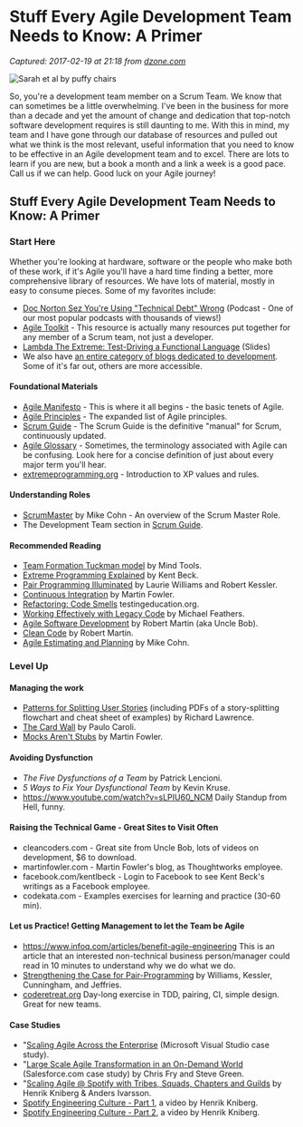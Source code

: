 # Stuff Every Agile Development Team Needs to Know: A Primer

_Captured: 2017-02-19 at 21:18 from [dzone.com](https://dzone.com/articles/stuff-every-agile-development-team-needs-to-know-a?oid=twitter&utm_content=buffer360a5&utm_medium=social&utm_source=twitter.com&utm_campaign=buffer)_

![Sarah et al by puffy chairs](http://www.solutionsiq.com/wp-content/uploads/2016/02/Sarah-et-al-by-puffy-chairs-e1480460488465.jpg)

So, you're a development team member on a Scrum Team. We know that can sometimes be a little overwhelming. I've been in the business for more than a decade and yet the amount of change and dedication that top-notch software development requires is still daunting to me. With this in mind, my team and I have gone through our database of resources and pulled out what we think is the most relevant, useful information that you need to know to be effective in an Agile development team and to excel. There are lots to learn if you are new, but a book a month and a link a week is a good pace. Call us if we can help. Good luck on your Agile journey!

## Stuff Every Agile Development Team Needs to Know: A Primer

### Start Here

Whether you're looking at hardware, software or the people who make both of these work, if it's Agile you'll have a hard time finding a better, more comprehensive library of resources. We have lots of material, mostly in easy to consume pieces. Some of my favorites include:

  * [Doc Norton Sez You're Using "Technical Debt" Wrong](http://www2.solutionsiq.com/DocNortonSezUsingTechnicalDebt) (Podcast - One of our most popular podcasts with thousands of views!)
  * [Agile Toolkit](http://www2.solutionsiq.com/AgileToolkit) \- This resource is actually many resources put together for any member of a Scrum team, not just a developer.
  * [Lambda The Extreme: Test-Driving a Functional Language](http://www2.solutionsiq.com/SlidesLambdaTheExtreme) (Slides)
  * We also have [an entire category of blogs dedicated to development](http://www2.solutionsiq.com/AgileDevelopment). Some of it's far out, others are more accessible.

#### **Foundational Materials**

  * [Agile Manifesto](http://agilemanifesto.org/) - This is where it all begins - the basic tenets of Agile.
  * [Agile Principles](http://agilemanifesto.org/principles.html) - The expanded list of Agile principles.
  * [Scrum Guide](http://www.scrumguides.org/scrum-guide.html) - The Scrum Guide is the definitive "manual" for Scrum, continuously updated.
  * [Agile Glossary](http://www.solutionsiq.com/agile-glossary/) - Sometimes, the terminology associated with Agile can be confusing. Look here for a concise definition of just about every major term you'll hear.
  * [extremeprogramming.org](http://www.extremeprogramming.org/) \- Introduction to XP values and rules.

#### **Understanding Roles**

  * [ScrumMaster](http://www.mountaingoatsoftware.com/agile/scrum/scrummaster) by Mike Cohn - An overview of the Scrum Master Role.
  * The Development Team section in [Scrum Guide](http://www.scrumguides.org/scrum-guide.html).

#### **Recommended Reading**

  * [Team Formation Tuckman model](https://www.mindtools.com/pages/article/newLDR_86.htm) by Mind Tools.
  * [Extreme Programming Explained](https://www.amazon.com/Extreme-Programming-Explained-Embrace-Change/dp/0321278658/ref=mt_paperback?_encoding=UTF8&me=) by Kent Beck.
  * [Pair Programming Illuminated](https://www.amazon.com/Pair-Programming-Illuminated-Laurie-Williams/dp/0201745763/) by Laurie Williams and Robert Kessler.
  * [Continuous Integration](http://www.martinfowler.com/articles/continuousIntegration.html) by Martin Fowler.
  * [Refactoring: Code Smells](http://www.testingeducation.org/pt/Refactoring-smells.pdf) testingeducation.org.
  * [Working Effectively with Legacy Code](https://www.amazon.com/Working-Effectively-Legacy-Michael-Feathers/dp/0131177052) by Michael Feathers.
  * [Agile Software Development](https://www.amazon.com/Software-Development-Principles-Patterns-Practices/dp/0135974445/ref=sr_1_1?s=books&ie=UTF8&qid=1479420454&sr=1-1&keywords=agile+software+development) by Robert Martin (aka Uncle Bob).
  * [Clean Code](https://www.amazon.com/Clean-Code-Handbook-Software-Craftsmanship-ebook/dp/B001GSTOAM/ref=la_B000APG87E_1_1?s=books&ie=UTF8&qid=1479420503&sr=1-1) by Robert Martin.
  * [Agile Estimating and Planning](https://www.amazon.com/Agile-Estimating-Planning-Mike-Cohn-ebook/dp/B004X1D3TC/ref=sr_1_1?s=books&ie=UTF8&qid=1479420555&sr=1-1&keywords=agile+estimating+and+planning+by+mike+cohn) by Mike Cohn.

### **Level Up**

#### **Managing the work**

  * [Patterns for Splitting User Stories](http://www.agileforall.com/splitting-user-stories/) (including PDFs of a story-splitting flowchart and cheat sheet of examples) by Richard Lawrence.
  * [The Card Wall](http://www.caroli.org/the-card-wall/) by Paulo Caroli.
  * [Mocks Aren't Stubs](http://martinfowler.com/articles/mocksArentStubs.html) by Martin Fowler.

#### **Avoiding Dysfunction**

  * _The Five Dysfunctions of a Team_ by Patrick Lencioni.
  * _5 Ways to Fix Your Dysfunctional Team_ by Kevin Kruse.
  * <https://www.youtube.com/watch?v=sLPIU60_NCM> Daily Standup from Hell, funny.

#### **Raising the Technical Game - Great Sites to Visit Often**

  * cleancoders.com - Great site from Uncle Bob, lots of videos on development, $6 to download.
  * martinfowler.com - Martin Fowler's blog, as Thoughtworks employee.
  * facebook.com/kentlbeck - Login to Facebook to see Kent Beck's writings as a Facebook employee.
  * codekata.com - Examples exercises for learning and practice (30-60 min).

#### **Let us Practice! Getting Management to let the Team be Agile**

  * <https://www.infoq.com/articles/benefit-agile-engineering> This is an article that an interested non-technical business person/manager could read in 10 minutes to understand why we do what we do.
  * [Strengthening the Case for Pair-Programming](http://www.cs.utah.edu/~lwilliam/Papers/ieeeSoftware.PDF) by Williams, Kessler, Cunningham, and Jeffries.
  * [coderetreat.org](http://www.coderetreat.org/) Day-long exercise in TDD, pairing, CI, simple design. Great for new teams.

#### **Case Studies**

  * "[Scaling Agile Across the Enterprise](http://stories.visualstudio.com/scaling-agile-across-the-enterprise/) (Microsoft Visual Studio case study).
  * "[Large Scale Agile Transformation in an On-Demand World](http://www.slideshare.net/sgreene/large-scale-agile-transformation-presentation) (Salesforce.com case study) by Chris Fry and Steve Green.
  * "[Scaling Agile @ Spotify with Tribes, Squads, Chapters and Guilds](https://dl.dropbox.com/u/1018963/Articles/SpotifyScaling.pdf) by Henrik Kniberg & Anders Ivarsson.
  * [Spotify Engineering Culture - Part 1](https://vimeo.com/85490944), a video by Henrik Kniberg.
  * [Spotify Engineering Culture - Part 2](https://vimeo.com/94950270), a video by Henrik Kniberg.
